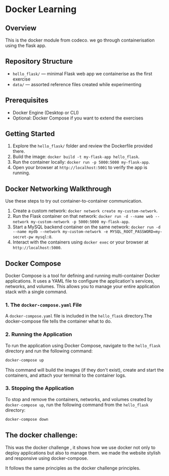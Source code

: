 # Docker Learning

## Overview
This is the docker module from codeco. we go through containerisation using the flask app.

## Repository Structure
- `hello_flask/` &mdash; minimal Flask web app we containerise as the first exercise
- `data/` &mdash; assorted reference files created while experimenting

## Prerequisites
- Docker Engine (Desktop or CLI)
- Optional: Docker Compose if you want to extend the exercises

## Getting Started
1. Explore the `hello_flask/` folder and review the Dockerfile provided there.
2. Build the image: `docker build -t my-flask-app hello_flask`.
3. Run the container locally: `docker run -p 5000:5000 my-flask-app`.
4. Open your browser at `http://localhost:5001` to verify the app is running.

## Docker Networking Walkthrough
Use these steps to try out container-to-container communication.

1. Create a custom network: `docker network create my-custom-network`.
2. Run the Flask container on that network: `docker run -d --name web --network my-custom-network -p 5000:5000 my-flask-app`.
3. Start a MySQL backend container on the same network:
   `docker run -d --name mydb --network my-custom-network -e MYSQL_ROOT_PASSWORD=my-secret-pw mysql:8`.
4. Interact with the containers using `docker exec` or your browser at `http://localhost:5000`.

## Docker Compose

Docker Compose is a tool for defining and running multi-container Docker applications. It uses a YAML file to configure the application's services, networks, and volumes. This allows you to manage your entire application stack with a single command.

### 1. The `docker-compose.yaml` File

A `docker-compose.yaml` file is included in the `hello_flask` directory.The docker-compose file tells the container what to do.

### 2. Running the Application

To run the application using Docker Compose, navigate to the `hello_flask` directory and run the following command:

```bash
docker-compose up
```

This command will build the images (if they don't exist), create and start the containers, and attach your terminal to the container logs.

### 3. Stopping the Application

To stop and remove the containers, networks, and volumes created by `docker-compose up`, run the following command from the `hello_flask` directory:

```bash
docker-compose down
```
## The docker challenge:
This was the docker challenge , it shows how we use docker not only to deploy applications but also to manage them. we made the website stylish and responsive using docker-compose.

It follows the same principles as the docker challenge principles.
